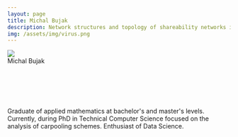 ```yaml
---
layout: page
title: Michal Bujak
description: Network structures and topology of shareability networks in ride-pooling
img: /assets/img/virus.png
---
```



<div class="img_row">
    <img class="col two center" src="{{ site.baseurl }}/assets/img/michal.png">
</div>
<div class="col two left caption">
    Michal Bujak
</div>

<br/><br/>
<br/><br/>

Graduate of applied mathematics at bachelor's and master's levels. 
Currently, during PhD in Technical Computer Science focused on the analysis of carpooling schemes. 
Enthusiast of Data Science.
